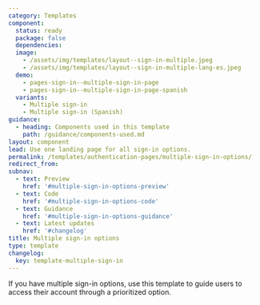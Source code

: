 ```yaml
---
category: Templates
component:
  status: ready
  package: false
  dependencies:
  image:
    - /assets/img/templates/layout--sign-in-multiple.jpeg
    - /assets/img/templates/layout--sign-in-multiple-lang-es.jpeg
  demo:
    - pages-sign-in--multiple-sign-in-page
    - pages-sign-in--multiple-sign-in-page-spanish
  variants:
    - Multiple sign-in
    - Multiple sign-in (Spanish)
guidance:
  - heading: Components used in this template
    path: /guidance/components-used.md
layout: component
lead: Use one landing page for all sign-in options.
permalink: /templates/authentication-pages/multiple-sign-in-options/
redirect_from:
subnav:
  - text: Preview
    href: '#multiple-sign-in-options-preview'
  - text: Code
    href: '#multiple-sign-in-options-code'
  - text: Guidance
    href: '#multiple-sign-in-options-guidance'
  - text: Latest updates
    href: '#changelog'
title: Multiple sign-in options
type: template
changelog:
  key: template-multiple-sign-in
---
```

If you have multiple sign-in options, use this template to guide users to access their account through a prioritized option.

